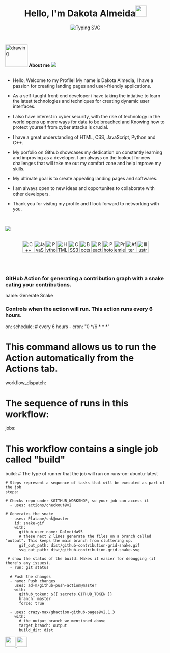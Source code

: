 
<h1 align="center"><b>Hello, I'm Dakota Almeida</b><img src="https://media.giphy.com/media/hvRJCLFzcasrR4ia7z/giphy.gif" width="35"></h1>

<p align="center">
 <a href="https://git.io/typing-svg"><img src="https://readme-typing-svg.demolab.com?font=Fira+Code&size=24&duration=3000&pause=850&center=true&vCenter=true&random=false&width=498&height=91&lines=Computer+Science+Student%2C;Eager+To+Learn%2C;Self-Taught+Front-End+Developer%2C;Interest+In+Cyber-Security%2C" alt="Typing SVG" /></a>
</p>



<br>

<img src="https://github.com/Dalmeida95/Dalmeida95/assets/152429360/6021104b-f10a-4d6e-8ecc-f6b4500c8319" alt="drawing" width="70"/> **About me**
<img src="https://user-images.githubusercontent.com/73097560/115834477-dbab4500-a447-11eb-908a-139a6edaec5c.gif"><br><br>



- Hello, Welcome to my Profile! My name is Dakota Almedia, I have a passion for creating landing pages and user-friendly applications.

- As a self-taught front-end developer i have taking the intiative to learn the latest technologies and techniques for creating dynamic user interfaces.

- I also have interest in cyber security, with the rise of technology in the world opens up more ways for data to be breached and Knowing how to protect yourself from cyber attacks is crucial.

- I have a great understanding of HTML, CSS, JavaScript, Python and C++.

- My porfolio on Github showcases my dedication on constantly learning and improving as a developer. I am always on the
lookout for new challenges that will take me out my comfort zone and help improve my skills.

- My ultimate goal is to create appealing landing pages and softwares.

- I am always open to new ideas and opportunites to collaborate with other developers.

- Thank you for visitng my profile and I look forward to networking with you.

<br>

<img src="https://user-images.githubusercontent.com/73097560/115834477-dbab4500-a447-11eb-908a-139a6edaec5c.gif"><br><br>



<p align="center">
<a href="https://docs.microsoft.com/en-us/cpp/?view=msvc-170" target="_blank" rel="noreferrer"><img src="https://raw.githubusercontent.com/danielcranney/readme-generator/main/public/icons/skills/cplusplus-colored.svg" width="36" height="36" alt="C++" /></a><a href="https://developer.mozilla.org/en-US/docs/Web/JavaScript" target="_blank" rel="noreferrer"><img src="https://raw.githubusercontent.com/danielcranney/readme-generator/main/public/icons/skills/javascript-colored.svg" width="36" height="36" alt="JavaScript" /></a><a href="https://www.python.org/" target="_blank" rel="noreferrer"><img src="https://raw.githubusercontent.com/danielcranney/readme-generator/main/public/icons/skills/python-colored.svg" width="36" height="36" alt="Python" /></a><a href="https://developer.mozilla.org/en-US/docs/Glossary/HTML5" target="_blank" rel="noreferrer"><img src="https://raw.githubusercontent.com/danielcranney/readme-generator/main/public/icons/skills/html5-colored.svg" width="36" height="36" alt="HTML5" /></a><a href="https://www.w3.org/TR/CSS/#css" target="_blank" rel="noreferrer"><img src="https://raw.githubusercontent.com/danielcranney/readme-generator/main/public/icons/skills/css3-colored.svg" width="36" height="36" alt="CSS3" /></a><a href="https://getbootstrap.com/" target="_blank" rel="noreferrer"><img src="https://raw.githubusercontent.com/danielcranney/readme-generator/main/public/icons/skills/bootstrap-colored.svg" width="36" height="36" alt="Bootstrap" /></a><a href="https://reactjs.org/" target="_blank" rel="noreferrer"><img src="https://raw.githubusercontent.com/danielcranney/readme-generator/main/public/icons/skills/react-colored.svg" width="36" height="36" alt="React" /></a><a href="https://www.adobe.com/uk/products/photoshop.html" target="_blank" rel="noreferrer"><img src="https://raw.githubusercontent.com/danielcranney/readme-generator/main/public/icons/skills/photoshop-colored.svg" width="36" height="36" alt="Photoshop" /></a><a href="https://www.adobe.com/uk/products/premiere.html" target="_blank" rel="noreferrer"><img src="https://raw.githubusercontent.com/danielcranney/readme-generator/main/public/icons/skills/premierepro-colored.svg" width="36" height="36" alt="Premiere Pro" /></a><a href="https://www.adobe.com/uk/products/aftereffects.html" target="_blank" rel="noreferrer"><img src="https://raw.githubusercontent.com/danielcranney/readme-generator/main/public/icons/skills/aftereffects-colored.svg" width="36" height="36" alt="After Effects" /></a><a href="https://www.adobe.com/uk/products/illustrator.html" target="_blank" rel="noreferrer"><img src="https://raw.githubusercontent.com/danielcranney/readme-generator/main/public/icons/skills/illustrator-colored.svg" width="36" height="36" alt="Illustrator" /></a>
</p>

<br>
<br>

### GitHub Action for generating a contribution graph with a snake eating your contributions.

name: Generate Snake

### Controls when the action will run. This action runs every 6 hours.

on:
  schedule:
      # every 6 hours
    - cron: "0 */6 * * *"

# This command allows us to run the Action automatically from the Actions tab.
  workflow_dispatch:

# The sequence of runs in this workflow:
jobs:
  # This workflow contains a single job called "build"
  build:
    # The type of runner that the job will run on
    runs-on: ubuntu-latest

    # Steps represent a sequence of tasks that will be executed as part of the job
    steps:

    # Checks repo under $GITHUB_WORKSHOP, so your job can access it
      - uses: actions/checkout@v2

    # Generates the snake  
      - uses: Platane/snk@master
        id: snake-gif
        with:
          github_user_name: Dalmeida95
          # these next 2 lines generate the files on a branch called "output". This keeps the main branch from cluttering up.
          gif_out_path: dist/github-contribution-grid-snake.gif
          svg_out_path: dist/github-contribution-grid-snake.svg

     # show the status of the build. Makes it easier for debugging (if there's any issues).
      - run: git status

      # Push the changes
      - name: Push changes
        uses: ad-m/github-push-action@master
        with:
          github_token: ${{ secrets.GITHUB_TOKEN }}
          branch: master
          force: true

      - uses: crazy-max/ghaction-github-pages@v2.1.3
        with:
          # the output branch we mentioned above
          target_branch: output
          build_dir: dist

<p align="left"> <a href="https://www.github.com/Dalmeida95" target="_blank" rel="noreferrer"> <picture> <source media="(prefers-color-scheme: dark)" srcset="https://raw.githubusercontent.com/danielcranney/readme-generator/main/public/icons/socials/github-dark.svg" /> <source media="(prefers-color-scheme: light)" srcset="https://raw.githubusercontent.com/danielcranney/readme-generator/main/public/icons/socials/github.svg" /> <img src="https://raw.githubusercontent.com/danielcranney/readme-generator/main/public/icons/socials/github.svg" width="32" height="32" /> </picture> </a> <a href="https://www.linkedin.com/in/dakota-almeida-2b2660185/" target="_blank" rel="noreferrer"> <picture> <source media="(prefers-color-scheme: dark)" srcset="https://raw.githubusercontent.com/danielcranney/readme-generator/main/public/icons/socials/linkedin-dark.svg" /> <source media="(prefers-color-scheme: light)" srcset="https://raw.githubusercontent.com/danielcranney/readme-generator/main/public/icons/socials/linkedin.svg" /> <img src="https://raw.githubusercontent.com/danielcranney/readme-generator/main/public/icons/socials/linkedin.svg" width="32" height="32" /> </picture> </a></p>
  

<!---
Dalmeida95/Dalmeida95 is a ✨ special ✨ repository because its `README.md` (this file) appears on your GitHub profile.
You can click the Preview link to take a look at your changes.
--->
